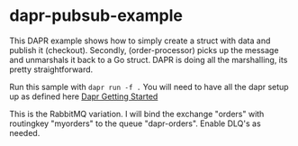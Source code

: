 # dapr-pubsub-example

This DAPR example shows how to simply create a struct with data and publish it (checkout). Secondly, (order-processor) picks up the message and unmarshals it back to a Go struct. DAPR is doing all the marshalling, its pretty straightforward.

Run this sample with `dapr run -f .`
You will need to have all the dapr setup up as defined here [Dapr Getting Started](https://docs.dapr.io/getting-started/)

This is the RabbitMQ variation. I will bind the exchange "orders" with routingkey "myorders" to the queue "dapr-orders".
Enable DLQ's as needed. 